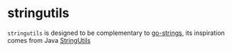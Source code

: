 # stringutils

`stringutils` is designed to be complementary to [go-strings][go_strings], its inspiration comes from Java [StringUtils][java_stringUtils]

[go_strings]: https://golang.org/pkg/strings/
[java_stringUtils]: https://github.com/apache/commons-lang/blob/master/src/main/java/org/apache/commons/lang3/StringUtils.java